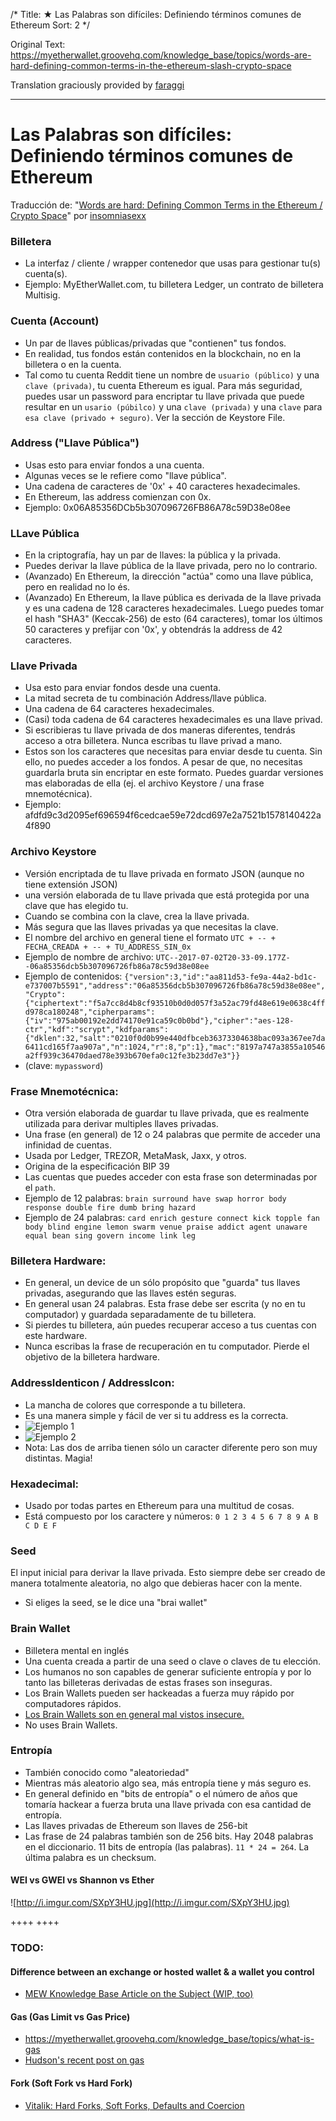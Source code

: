 /*
Title: ★ Las Palabras son difíciles: Definiendo términos comunes de Ethereum
Sort: 2
*/

Original Text: https://myetherwallet.groovehq.com/knowledge_base/topics/words-are-hard-defining-common-terms-in-the-ethereum-slash-crypto-space

Translation graciously provided by [faraggi](https://github.com/faraggi/words-are-hard-es/blob/master/words-are-hard-es.md)

----

# Las Palabras son difíciles: Definiendo términos comunes de Ethereum


Traducción de: "[Words are hard: Defining Common Terms in the Ethereum / Crypto Space](https://www.reddit.com/r/ethereum/comments/6kvp87/words_are_hard_defining_common_terms_in_the/)"
por [insomniasexx](reddit.com/u/insomniasexx)

### Billetera

* La interfaz / cliente / wrapper contenedor que usas para gestionar tu(s) cuenta(s).
* Ejemplo: MyEtherWallet.com, tu billetera Ledger, un contrato de billetera Multisig.

### Cuenta (Account)

* Un par de llaves públicas/privadas que "contienen" tus fondos.
* En realidad, tus fondos están contenidos en la blockchain, no en la billetera o en la cuenta.
* Tal como tu cuenta Reddit tiene un nombre de `usuario (público)` y una `clave (privada)`, tu cuenta Ethereum es igual. Para más seguridad, puedes usar un password para encriptar tu llave privada que puede resultar en un `usario (púbilco)` y una `clave (privada)` y una `clave` para `esa clave (privado + seguro)`. Ver la sección de Keystore File.

### Address ("Llave Pública")

* Usas esto para enviar fondos a una cuenta.
* Algunas veces se le refiere como "llave pública".
* Una cadena de caracteres de '0x' + 40 caracteres hexadecimales.
* En Ethereum, las address comienzan con 0x.
* Ejemplo: 0x06A85356DCb5b307096726FB86A78c59D38e08ee

### LLave Pública

* En la criptografía, hay un par de llaves: la pública y la privada.
* Puedes derivar la llave pública de la llave privada, pero no lo contrario.
* (Avanzado) En Ethereum, la dirección "actúa" como una llave pública, pero en realidad no lo és.
* (Avanzado) En Ethereum, la llave pública es derivada de la llave privada y es una cadena de 128 caracteres hexadecimales. Luego puedes tomar el hash "SHA3" (Keccak-256) de esto (64 caracteres), tomar los últimos 50 caracteres y prefijar con '0x', y obtendrás la address de 42 caracteres.

### Llave Privada

* Usa esto para enviar fondos desde una cuenta.
* La mitad secreta de tu combinación Address/llave pública.
* Una cadena de 64 caracteres hexadecimales.
* (Casi) toda cadena de 64 caracteres hexadecimales es una llave privad.
* Si escribieras tu llave privada de dos maneras diferentes, tendrás acceso a otra billetera. Nunca escribas tu llave privad a mano.
* Estos son los caracteres que necesitas para enviar desde tu cuenta. Sin ello, no puedes acceder a los fondos. A pesar de que, no necesitas guardarla bruta sin encriptar en este formato. Puedes guardar versiones mas elaboradas de ella (ej. el archivo Keystore / una frase mnemotécnica).
* Ejemplo: afdfd9c3d2095ef696594f6cedcae59e72dcd697e2a7521b1578140422a4f890

### Archivo Keystore
* Versión encriptada de tu llave privada en formato JSON (aunque no tiene extensión JSON)
* una versión elaborada de tu llave privada que está protegida por una clave que has elegido tu.
* Cuando se combina con la clave, crea la llave privada.
* Más segura que las llaves privadas ya que necesitas la clave.
* El nombre del archivo en general tiene el formato `UTC + -- + FECHA_CREADA + -- + TU_ADDRESS_SIN_0x`
* Ejemplo de nombre de archivo: `UTC--2017-07-02T20-33-09.177Z--06a85356dcb5b307096726fb86a78c59d38e08ee`
* Ejemplo de contenidos: `{"version":3,"id":"aa811d53-fe9a-44a2-bd1c-e737007b5591","address":"06a85356dcb5b307096726fb86a78c59d38e08ee","Crypto":{"ciphertext":"f5a7cc8d4b8cf93510b0d0d057f3a52ac79fd48e619e0638c4ffd978ca180248","cipherparams":{"iv":"975ab00192e2dd74170e91ca59c0b0bd"},"cipher":"aes-128-ctr","kdf":"scrypt","kdfparams":{"dklen":32,"salt":"0210f0d0b99e440dfbceb36373304638bac093a367ee7da6411cd165f7aa907a","n":1024,"r":8,"p":1},"mac":"8197a747a3855a10546a2ff939c36470daed78e393b670efa0c12fe3b23dd7e3"}}`
* (clave: `mypassword`)

### Frase Mnemotécnica:
* Otra versión elaborada de guardar tu llave privada, que es realmente utilizada para derivar multiples llaves privadas.
* Una frase (en general) de 12 o 24 palabras que permite de acceder una infinidad de cuentas.
* Usada por Ledger, TREZOR, MetaMask, Jaxx, y otros.
* Origina de la especificación BIP 39
* Las cuentas que puedes acceder con esta frase son determinadas por el `path`.
* Ejemplo de 12 palabras: `brain surround have swap horror body response double fire dumb bring hazard`
* Ejemplo de 24 palabras: `card enrich gesture connect kick topple fan body blind engine lemon swarm venue praise addict agent unaware equal bean sing govern income link leg`

### Billetera Hardware:

* En general, un device de un sólo propósito que "guarda" tus llaves privadas, asegurando que las llaves estén seguras.
* En general usan 24 palabras. Esta frase debe ser escrita (y no en tu computador) y guardada separadamente de tu billetera.
* Si pierdes tu billetera, aún puedes recuperar acceso a tus cuentas con este hardware.
* Nunca escribas la frase de recuperación en tu computador. Pierde el objetivo de la billetera hardware.

### AddressIdenticon / AddressIcon:

* La mancha de colores que corresponde a tu billetera.
* Es una manera simple y fácil de ver si tu address es la correcta.
* ![Ejemplo 1](http://i.imgur.com/lHUrIiZ.jpg)
* ![Ejemplo 2](http://i.imgur.com/FvyLewS.jpg)
* Nota: Las dos de arriba tienen sólo un caracter diferente pero son muy distintas. Magia!

### Hexadecimal:

* Usado por todas partes en Ethereum para una multitud de cosas.
* Está compuesto por los caractere y números: `0 1 2 3 4 5 6 7 8 9 A B C D E F`

### Seed

El input inicial para derivar la llave privada. Esto siempre debe ser creado de manera totalmente aleatoria, no algo que debieras hacer con la mente.
* Si eliges la seed, se le dice una "brai wallet"

### Brain Wallet

* Billetera mental en inglés
* Una cuenta creada a partir de una seed o clave o claves de tu elección.
* Los humanos no son capables de generar suficiente entropía y por lo tanto las billeteras derivadas de estas frases son inseguras.
* Los Brain Wallets pueden ser hackeadas a fuerza muy rápido por computadores rápidos.
* [Los Brain Wallets son en general mal vistos insecure.](https://www.reddit.com/r/ethereum/comments/45y8m7/brain_wallets_are_now_generally_shunned_by/)
* No uses Brain Wallets.

### Entropía

* También conocido como "aleatoriedad"
* Mientras más aleatorio algo sea, más entropía tiene y más seguro es.
* En general definido en "bits de entropía" o el número de años que tomaría hackear a fuerza bruta una llave privada con esa cantidad de entropía.
* Las llaves privadas de Ethereum son llaves de 256-bit
* Las frase de 24 palabras también son de 256 bits. Hay 2048 palabras en el diccionario. 11 bits de entropía (las palabras). `11 * 24 = 264`. La última palabra es un checksum.

#### WEI vs GWEI vs Shannon vs Ether
![http://i.imgur.com/SXpY3HU.jpg](http://i.imgur.com/SXpY3HU.jpg)

++++
++++

### TODO:

#### Difference between an exchange or hosted wallet & a wallet you control

* [MEW Knowledge Base Article on the Subject (WIP, too)](http://myetherwallet.groovehq.com/knowledge_base/topics/what-is-the-difference-between-an-exchange-eg-coinbase-kraken-gemini-poloniex-bittrex-and-myetherwallet)


#### Gas (Gas Limit vs Gas Price)
* https://myetherwallet.groovehq.com/knowledge_base/topics/what-is-gas
* [Hudson's recent post on gas](http://hudsonjameson.com/2017-06-27-accounts-transactions-gas-ethereum/)

#### Fork (Soft Fork vs Hard Fork)
* [Vitalik: Hard Forks, Soft Forks, Defaults and Coercion](http://vitalik.ca/general/2017/03/14/forks_and_markets.html)
